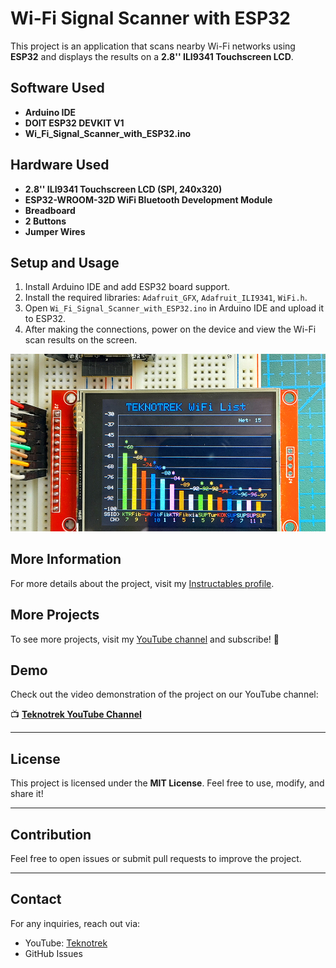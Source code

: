 # Wi-Fi Signal Scanner with ESP32

This project is an application that scans nearby Wi-Fi networks using **ESP32** and displays the results on a **2.8'' ILI9341 Touchscreen LCD**.

## Software Used
- **Arduino IDE**
- **DOIT ESP32 DEVKIT V1**
- **Wi_Fi_Signal_Scanner_with_ESP32.ino**

## Hardware Used
- **2.8'' ILI9341 Touchscreen LCD (SPI, 240x320)**
- **ESP32-WROOM-32D WiFi Bluetooth Development Module**
- **Breadboard**
- **2 Buttons**
- **Jumper Wires**

## Setup and Usage
1. Install Arduino IDE and add ESP32 board support.
2. Install the required libraries: `Adafruit_GFX`, `Adafruit_ILI9341`, `WiFi.h`.
3. Open `Wi_Fi_Signal_Scanner_with_ESP32.ino` in Arduino IDE and upload it to ESP32.
4. After making the connections, power on the device and view the Wi-Fi scan results on the screen.

![PCB Layout](https://raw.githubusercontent.com/TeknoTrek/Wi-Fi-Signal-Scanner-with-ESP32/refs/heads/main/images/WiFi_Signal_Scanner_ESP32_01.jpg)

## More Information
For more details about the project, visit my [Instructables profile](https://www.instructables.com/member/TeknoTrek/).

## More Projects
To see more projects, visit my [YouTube channel](https://www.youtube.com/@TeknoTrek) and subscribe! 🚀

## Demo
Check out the video demonstration of the project on our YouTube channel:

📺 **[Teknotrek YouTube Channel](https://www.youtube.com/shorts/W41pUm8G8MQ)**

---

## License
This project is licensed under the **MIT License**. Feel free to use, modify, and share it!

---

## Contribution
Feel free to open issues or submit pull requests to improve the project.

---

## Contact
For any inquiries, reach out via:
- YouTube: [Teknotrek](https://www.youtube.com/@Teknotrek)
- GitHub Issues